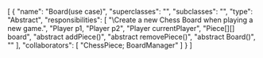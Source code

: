 [
  {
    "name": "Board(use case)",
    "superclasses": "",
    "subclasses": "",
    "type": "Abstract",
    "responsibilities": [
      "\\Create a new Chess Board when playing a new game.",
      "Player p1,
      "Player p2",
      "Player currentPlayer",
      "Piece[][] board",
      "abstract addPiece()",
      "abstract removePiece()",
      "abstract Board()",
      ""
    ],
    "collaborators": [
      "ChessPiece; BoardManager"
    ]
  }
]